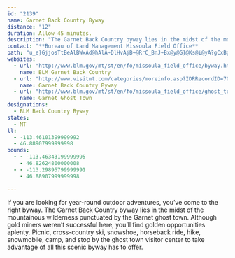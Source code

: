 ```yaml
---
id: "2139"
name: Garnet Back Country Byway
distance: "12"
duration: Allow 45 minutes.
description: "The Garnet Back Country byway lies in the midst of the mountainous wilderness punctuated by the Garnet ghost town. Picnic, cross-country ski, snowshoe, horseback ride, hike, snowmobile, camp, and stop by the ghost town visitor center to take advantage of all this scenic byway has to offer."
contact: "**Bureau of Land Management Missoula Field Office**                           \r\n3255 Fort Missoula Road                                  \r\nMissoula, MT 59801                                      \r\n406-329-3914                                             "
path: "u_e}GjjosTtBeAlBWxAd@hAlA~DlHvAjB~@RrC_BnJ~Bx@y@G}@Ks@i@yA?gCxBgDhCgBl@w@~@g@fJi@hBAbBw@RiAYkCo@gDIyBwA{DFqBTaC|FyI|ByChAa@xCF~Bs@rAsCfCyAjAGjD`BrBb@`CiApA_CfAoA`AYnARbDfCpBp@`BnAx@Nv@YbAeAzCgGBeBu@{EmA}V_AeEc@mDBgGo@sHn@_[XmECuJJ}BVuA|FmNr@aFSqB_EwPQ{APcBzAgChAsA^mAToHk@}HR{C?mC~@{Cx@wAfGgAlDwCdCgBbF{A`CmCt@o@vANhEzA`G{@xAkBhBuD@_DRaCxAk@rA?zK{QvC_BtAmA|@yBhGeGTa@\\k@R{Ij@oAnAo@fDMbCj@fAlCj@lCbDjE|@`@nCd@lBk@d@{BQkBq@mAKeBx@yFo@cBeA_AG}Ab@mB~@aBhEsBvJLzAmBnA{IJcBAu@YoHYwDOg@cAgASk@Ek@HgFH{@No@Za@`@Qj@JhBfAr@SPk@Nu@VyC?mAMiAu@{Bn@sB`@e@v@G|@LdExA|@KlBg@fHuDr@OnE{Ch@SlBCh@Ih@]NWTiAHyDOgAOk@cAqAUg@OsDIyEUgCm@gDKeB~@aHDaA_@mGk@iBg@s@e@_BcAaHOg@_AeAsCgFWs@Am@PyCGyA]}@_@a@{AkCc@iEOc@iAaAM_@UuAb@sHd@yAbAeA^_A|AoJ?sBJyARk@dB_Al@gAJs@JmBGiAsAuEYyA?mCZgANK|EsAf@qAXiCn@yDx@sDlCsDdB}Cr@cDSgDEqC|AwP@sBiBqF_AoDOmDHwBd@uEOqA_@aBcBmDwB_DLkBn@o@hEeCfCmBr@mA_@gIJkAn@sA~@_AbDrBzAJb@mAh@KtE`E|AGDqCdAaCnAgBf@_@NqAmAgB_AgC}@s@uAwDhAm@t@MRkBvBsAZuAXiDb@uC}AyAyAa@}@q@_Be@mBeAuAoD_BwH]wBl@k@~A?l@w@ZoBEyDi@sD?}B^uEXmA~@KbB?b@e@ScCDcEXaCb@kA|CmAPkAHwCYwCKeDDgBh@eBDuD\\kEC{DNaDd@kBkAgAc@qBEiDh@eBbBmAj@}Bx@aCNqAeAg@"
websites:
  - url: "http://www.blm.gov/mt/st/en/fo/missoula_field_office/byway.html"
    name: BLM Garnet Back Country
  - url: "http://www.visitmt.com/categories/moreinfo.asp?IDRRecordID=7008&siteid=1"
    name: Garnet Back Country Byway
  - url: "http://www.blm.gov/mt/st/en/fo/missoula_field_office/ghost_town.html"
    name: Garnet Ghost Town
designations:
  - BLM Back Country Byway
states:
  - MT
ll:
  - -113.46101399999992
  - 46.88907999999998
bounds:
  - - -113.46343199999995
    - 46.82624800000008
  - - -113.29895799999991
    - 46.88907999999998

---
```


<p>If you are looking for year-round outdoor adventures, you’ve come to the right byway. The Garnet Back Country byway lies in the midst of the mountainous wilderness punctuated by the Garnet ghost town. Although gold miners weren’t successful here, you’ll find golden opportunities aplenty. Picnic, cross-country ski, snowshoe, horseback ride, hike, snowmobile, camp, and stop by the ghost town visitor center to take advantage of all this scenic byway has to offer.</p>
